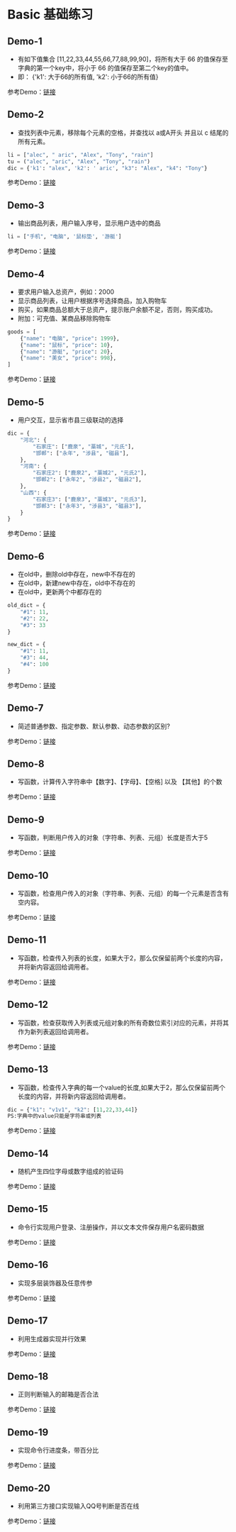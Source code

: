 # Basic 基础练习

## Demo-1

* 有如下值集合 [11,22,33,44,55,66,77,88,99,90]，将所有大于 66 的值保存至字典的第一个key中，将小于 66 的值保存至第二个key的值中。
* 即： {'k1': 大于66的所有值, 'k2': 小于66的所有值}

 参考Demo：[链接](https://github.com/mgss/python-demo/blob/master/example/basic/demo1.py)

## Demo-2

* 查找列表中元素，移除每个元素的空格，并查找以 a或A开头 并且以 c 结尾的所有元素。

```python
li = ["alec", " aric", "Alex", "Tony", "rain"]
tu = ("alec", "aric", "Alex", "Tony", "rain")
dic = {'k1': "alex", 'k2': ' aric', "k3": "Alex", "k4": "Tony"}
```

 参考Demo：[链接](https://github.com/mgss/python-demo/blob/master/example/basic/demo2.py)


## Demo-3

* 输出商品列表，用户输入序号，显示用户选中的商品

```python
li = ["手机", "电脑", '鼠标垫', '游艇']
```

 参考Demo：[链接](https://github.com/mgss/python-demo/blob/master/example/basic/demo3.py)


## Demo-4

* 要求用户输入总资产，例如：2000
* 显示商品列表，让用户根据序号选择商品，加入购物车
* 购买，如果商品总额大于总资产，提示账户余额不足，否则，购买成功。
* 附加：可充值、某商品移除购物车

```python
goods = [
    {"name": "电脑", "price": 1999},
    {"name": "鼠标", "price": 10},
    {"name": "游艇", "price": 20},
    {"name": "美女", "price": 998},
]
```

 参考Demo：[链接](https://github.com/mgss/python-demo/blob/master/example/basic/demo4.py)


## Demo-5

* 用户交互，显示省市县三级联动的选择

```python
dic = {
    "河北": {
        "石家庄": ["鹿泉", "藁城", "元氏"],
        "邯郸": ["永年", "涉县", "磁县"],
    },
    "河南": {
        "石家庄2": ["鹿泉2", "藁城2", "元氏2"],
        "邯郸2": ["永年2", "涉县2", "磁县2"],
    },
    "山西": {
        "石家庄3": ["鹿泉3", "藁城3", "元氏3"],
        "邯郸3": ["永年3", "涉县3", "磁县3"],
    }
}
```

 参考Demo：[链接](https://github.com/mgss/python-demo/blob/master/example/basic/demo5.py)

 ## Demo-6

* 在old中，删除old中存在，new中不存在的
* 在old中，新建new中存在，old中不存在的
* 在old中，更新两个中都存在的

```python
old_dict = {
    "#1": 11,
    "#2": 22,
    "#3": 33
}

new_dict = {
    "#1": 11,
    "#3": 44,
    "#4": 100
}
```

 参考Demo：[链接](https://github.com/mgss/python-demo/blob/master/example/basic/demo6.py)

 ## Demo-7

* 简述普通参数、指定参数、默认参数、动态参数的区别?


 参考Demo：[链接](https://github.com/mgss/python-demo/blob/master/example/basic/demo7.py)

 ## Demo-8

* 写函数，计算传入字符串中【数字】、【字母】、【空格] 以及 【其他】的个数


 参考Demo：[链接](https://github.com/mgss/python-demo/blob/master/example/basic/demo8.py)

 ## Demo-9

* 写函数，判断用户传入的对象（字符串、列表、元组）长度是否大于5


 参考Demo：[链接](https://github.com/mgss/python-demo/blob/master/example/basic/demo9.py)

 ## Demo-10

* 写函数，检查用户传入的对象（字符串、列表、元组）的每一个元素是否含有空内容。


 参考Demo：[链接](https://github.com/mgss/python-demo/blob/master/example/basic/demo10.py)

 ## Demo-11

* 写函数，检查传入列表的长度，如果大于2，那么仅保留前两个长度的内容，并将新内容返回给调用者。

 参考Demo：[链接](https://github.com/mgss/python-demo/blob/master/example/basic/demo11.py)

 ## Demo-12

* 写函数，检查获取传入列表或元组对象的所有奇数位索引对应的元素，并将其作为新列表返回给调用者。

 参考Demo：[链接](https://github.com/mgss/python-demo/blob/master/example/basic/demo12.py)

 ## Demo-13

* 写函数，检查传入字典的每一个value的长度,如果大于2，那么仅保留前两个长度的内容，并将新内容返回给调用者。

```python
dic = {"k1": "v1v1", "k2": [11,22,33,44]}
PS:字典中的value只能是字符串或列表
```

 参考Demo：[链接](https://github.com/mgss/python-demo/blob/master/example/basic/demo13.py)


 ## Demo-14

 * 随机产生四位字母或数字组成的验证码

 参考Demo：[链接](https://github.com/mgss/python-demo/blob/master/example/basic/demo14.py)

 ## Demo-15

 * 命令行实现用户登录、注册操作，并以文本文件保存用户名密码数据

 参考Demo：[链接](https://github.com/mgss/python-demo/blob/master/example/basic/demo15/user.py)

 ## Demo-16

 * 实现多层装饰器及任意传参

 参考Demo：[链接](https://github.com/mgss/python-demo/blob/master/example/basic/demo16.py)

 ## Demo-17

 * 利用生成器实现并行效果

 参考Demo：[链接](https://github.com/mgss/python-demo/blob/master/example/basic/demo17.py)

 ## Demo-18

 * 正则判断输入的邮箱是否合法

 参考Demo：[链接](https://github.com/mgss/python-demo/blob/master/example/basic/demo18.py)

 ## Demo-19

 * 实现命令行进度条，带百分比

 参考Demo：[链接](https://github.com/mgss/python-demo/blob/master/example/basic/demo19.py)

 ## Demo-20

 * 利用第三方接口实现输入QQ号判断是否在线

 参考Demo：[链接](https://github.com/mgss/python-demo/blob/master/example/basic/demo20.py)
